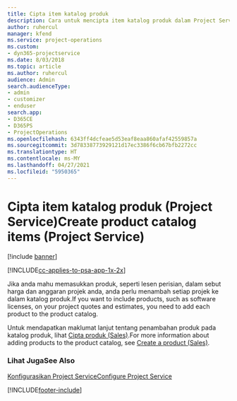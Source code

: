 ```yaml
---
title: Cipta item katalog produk
description: Cara untuk mencipta item katalog produk dalam Project Service
author: ruhercul
manager: kfend
ms.service: project-operations
ms.custom:
- dyn365-projectservice
ms.date: 8/03/2018
ms.topic: article
ms.author: ruhercul
audience: Admin
search.audienceType:
- admin
- customizer
- enduser
search.app:
- D365CE
- D365PS
- ProjectOperations
ms.openlocfilehash: 6343ff4dcfeae5d53eaf8eaa860afaf42559857a
ms.sourcegitcommit: 3d78338773929121d17ec3386f6cb67bfb2272cc
ms.translationtype: HT
ms.contentlocale: ms-MY
ms.lasthandoff: 04/27/2021
ms.locfileid: "5950365"
---
```

# <a name="create-product-catalog-items-project-service"></a><span data-ttu-id="6c9cd-103">Cipta item katalog produk (Project Service)</span><span class="sxs-lookup"><span data-stu-id="6c9cd-103">Create product catalog items (Project Service)</span></span>

[!include [banner](../includes/psa-now-project-operations.md)]

[!INCLUDE[cc-applies-to-psa-app-1x-2x](../includes/cc-applies-to-psa-app-1x-2x.md)]

<span data-ttu-id="6c9cd-104">Jika anda mahu memasukkan produk, seperti lesen perisian, dalam sebut harga dan anggaran projek anda, anda perlu menambah setiap projek ke dalam katalog produk.</span><span class="sxs-lookup"><span data-stu-id="6c9cd-104">If you want to include products, such as software licenses, on your project quotes and estimates, you need to add each product to the product catalog.</span></span>  
  
 <span data-ttu-id="6c9cd-105">Untuk mendapatkan maklumat lanjut tentang penambahan produk pada katalog produk, lihat [Cipta produk (Sales)](/dynamics365/sales-enterprise/create-product-sales).</span><span class="sxs-lookup"><span data-stu-id="6c9cd-105">For more information about adding products to the product catalog, see [Create a product (Sales)](/dynamics365/sales-enterprise/create-product-sales).</span></span>  
  
### <a name="see-also"></a><span data-ttu-id="6c9cd-106">Lihat Juga</span><span class="sxs-lookup"><span data-stu-id="6c9cd-106">See Also</span></span>  
 [<span data-ttu-id="6c9cd-107">Konfigurasikan Project Service</span><span class="sxs-lookup"><span data-stu-id="6c9cd-107">Configure Project Service</span></span>](../psa/configure.md)


[!INCLUDE[footer-include](../includes/footer-banner.md)]
